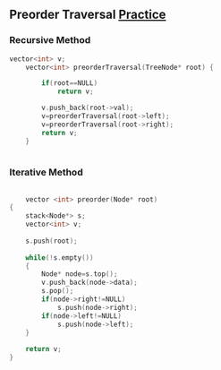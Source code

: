 <h2>Preorder Traversal <a href="https://leetcode.com/problems/binary-tree-preorder-traversal/description/">Practice</a> </h2>

### Recursive Method

```cpp
vector<int> v;
    vector<int> preorderTraversal(TreeNode* root) {

        if(root==NULL)
            return v;

        v.push_back(root->val);
        v=preorderTraversal(root->left);
        v=preorderTraversal(root->right);  
        return v;
    } 
    
```
  
### Iterative Method
    
```cpp
    
    vector <int> preorder(Node* root)
{
    stack<Node*> s;
    vector<int> v;
    
    s.push(root);
    
    while(!s.empty())
    {
        Node* node=s.top();
        v.push_back(node->data);
        s.pop();
        if(node->right!=NULL)
            s.push(node->right);
        if(node->left!=NULL)
            s.push(node->left);    
    }
    
    return v;
}
```

